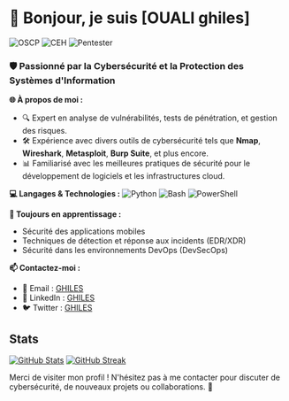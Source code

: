 # 👋 Bonjour, je suis [OUALI ghiles]
![OSCP](https://img.shields.io/badge/OSCP-Certified-red)
![CEH](https://img.shields.io/badge/CEH-Certified-blue)
![Pentester](https://img.shields.io/badge/Role-Pentester-green)


### 🛡️ Passionné par la Cybersécurité et la Protection des Systèmes d'Information

**🌐 À propos de moi :**
- 🔍 Expert en analyse de vulnérabilités, tests de pénétration, et gestion des risques.
- 🛠️ Expérience avec divers outils de cybersécurité tels que **Nmap**, **Wireshark**, **Metasploit**, **Burp Suite**, et plus encore.
- 📊 Familiarisé avec les meilleures pratiques de sécurité pour le développement de logiciels et les infrastructures cloud.

**💻 Langages & Technologies :**
![Python](https://img.shields.io/badge/Python-3670A0?style=for-the-badge&logo=python&logoColor=ffdd54)
![Bash](https://img.shields.io/badge/Bash-4EAA25?style=for-the-badge&logo=gnubash&logoColor=white)
![PowerShell](https://img.shields.io/badge/PowerShell-5391FE?style=for-the-badge&logo=powershell&logoColor=white)
<!--

**🛠️ Projets Notables :**
- **[Nom du projet 1](lien-du-projet)** : Un scanner de vulnérabilités basé sur Python pour détecter les failles dans les réseaux locaux.
- **[Nom du projet 2](lien-du-projet)** : Un framework de tests de pénétration automatisés pour les applications web.
- **[Nom du projet 3](lien-du-projet)** : Un script de surveillance réseau en temps réel utilisant Wireshark et Python.

**📚 Certifications :**
- 🏅 [Certification 1] - Année
- 🏅 [Certification 2] - Année

**🔍 Mes recherches et publications :**
- **[Titre de la publication](lien)** : Résumé rapide de la publication.
- **[Titre de la présentation/conférence](lien)** : Résumé rapide de la présentation/conférence.
-->
**🌱 Toujours en apprentissage :**
- Sécurité des applications mobiles
- Techniques de détection et réponse aux incidents (EDR/XDR)
- Sécurité dans les environnements DevOps (DevSecOps)

**📫 Contactez-moi :**
- 📨 Email : [GHILES](g_ouali@estin.dz)
- 💼 LinkedIn : [GHILES](www.linkedin.com/in/ghiles-ouali)
- 🐦 Twitter : [GHILES](https://x.com/ouali_ghilass06/with_replies)

## Stats

<!---[![Top Languages](https://github-readme-stats.vercel.app/api/top-langs/?username=H3xKatana&layout=compact&theme=dark)](https://github.com/H3xKatana) --->
[![GitHub Stats](https://github-readme-stats.vercel.app/api?username=ghiles-ouali&show_icons=true&theme=dark)](https://github.com/ghiles-ouali)
[![GitHub Streak](https://github-readme-streak-stats.herokuapp.com/?user=ghiles-ouali&theme=dark)](https://github.com/ghiles-ouali)

Merci de visiter mon profil ! N'hésitez pas à me contacter pour discuter de cybersécurité, de nouveaux projets ou collaborations. 👾
